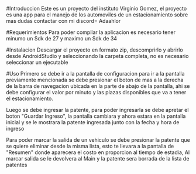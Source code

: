 #Introduccion
Este es un proyecto del instituto Virginio Gomez, el proyecto es una app para el manejo de los automoviles de un estacionamiento
sobre mas dudas contactar con mi discord= Adaahlor

#Requerimientos
Para poder compilar la aplicacion es necesario tener minumo un Sdk de 27 y maximo un Sdk de 34

#Instalacion
Descargar el proyecto en formato zip, descomprirlo y abrirlo desde AndroidStudio y seleccionando la carpeta completa, no es
necesario seleccionar un ejecutable

#Uso
Primero se debe ir a la pantalla de configuracion para ir a la pantalla previamente mencionada se debe presionar el boton de mas a la
derecha de la barra de navegacion ubicada en la parte de abajo de la pantalla, ahi se debe configurar el valor por minuto y las plazas
disponibles que va a tener el estacionamiento.

Luego se debe ingresar la patente, para poder ingresarla se debe apretar el boton "Guardar Ingreso", la pantalla cambiara
y ahora estara en la pantalla inicial y se le mostrara la patente ingresada junto con la fecha y hora de ingreso

Para poder marcar la salida de un vehiculo se debe presionar la patente que se quiere eliminar desde la misma lista, esto te llevara
a la pantalla de "Resumen" donde aparecera el costo en proporcion al tiempo de estadia, Al marcar salida se le devolvera al Main y la
patente sera borrada de la lista de patentes
